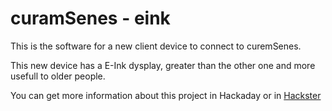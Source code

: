 # curamSenes - eink
 
<p>This is the software for a new client device to connect to curemSenes.</p>
<p>This new device has a E-Ink dysplay, greater than the other one and more usefull to older people.<p>
<p> You can get more information about this project in <a hred="https://hackaday.io/project/182049-curamsenes/details">Hackaday</a> or in <a href="https://www.hackster.io/otosan-maker/curam-senes-8252d3">Hackster</a></p>
 
 
